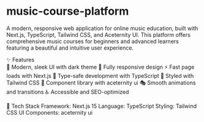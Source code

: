 # music-course-platform

A modern, responsive web application for online music education, built with Next.js, TypeScript, Tailwind CSS, and Aceternity UI. This platform offers comprehensive music courses for beginners and advanced learners featuring a beautiful and intuitive user experience.

✨ Features  
  🎨 Modern, sleek UI with dark theme
  📱 Fully responsive design
  ⚡ Fast page loads with Next.js
  🎯 Type-safe development with TypeScript
  💅 Styled with Tailwind CSS
  🧩 Component library with aceternity ui
  🎭 Smooth animations and transitions
  ♿ Accessible and SEO-optimized

🚀 Tech Stack
  Framework: Next.js 15
  Language: TypeScript
  Styling: Tailwind CSS
  UI Components: aceternity ui

